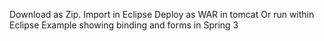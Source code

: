 Download as Zip. 
Import in Eclipse 
Deploy as WAR in tomcat Or run within Eclipse 
Example showing binding and forms in Spring 3

